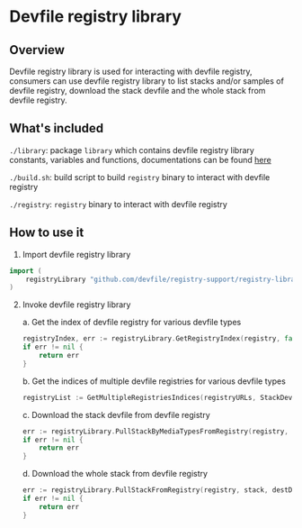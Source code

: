 # Devfile registry library

## Overview
Devfile registry library is used for interacting with devfile registry, consumers can use devfile registry library to list stacks and/or samples of devfile registry, download the stack devfile and the whole stack from devfile registry.

## What's included
`./library`: package `library` which contains devfile registry library constants, variables and functions, documentations can be found [here](https://pkg.go.dev/github.com/devfile/registry-support/registry-library/library)

`./build.sh`: build script to build `registry` binary to interact with devfile registry

`./registry`: `registry` binary to interact with devfile registry

## How to use it
1. Import devfile registry library
```go
import (
    registryLibrary "github.com/devfile/registry-support/registry-library/library"
)
```
2. Invoke devfile registry library

    a. Get the index of devfile registry for various devfile types
    ```go
    registryIndex, err := registryLibrary.GetRegistryIndex(registry, false, "", StackDevfileType, SampleDevfileType)
	if err != nil {
		return err
	}
    ```
    b. Get the indices of multiple devfile registries for various devfile types
    ```go
    registryList := GetMultipleRegistriesIndices(registryURLs, StackDevfileType)
    ```
    c. Download the stack devfile from devfile registry
    ```go
	err := registryLibrary.PullStackByMediaTypesFromRegistry(registry, stack, registryLibrary.DevfileMediaTypeList, destDir, false, "")
	if err != nil {
		return err
	}
    ```
    d. Download the whole stack from devfile registry
    ```go
    err := registryLibrary.PullStackFromRegistry(registry, stack, destDir, false, "")
    if err != nil {
		return err
	}
    ```